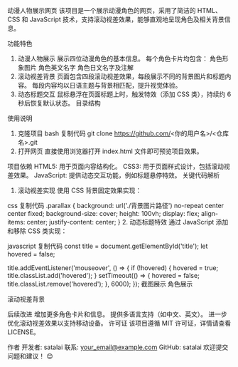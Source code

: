 
动漫人物展示网页
该项目是一个展示动漫角色的网页，采用了简洁的 HTML、CSS 和 JavaScript 技术，支持滚动视差效果，能够直观地呈现角色及相关背景信息。

功能特色
1. 动漫人物展示
展示四位动漫角色的基本信息。
每个角色卡片均包含：
角色形象图片
角色英文名字
角色日文名字及注解
2. 滚动视差背景
页面包含四段滚动视差效果，每段展示不同的背景图片和标题内容。
每段内容均以日语主题与背景相匹配，提升视觉体验。
3. 动态标题交互
鼠标悬浮在页面标题上时，触发特效（添加 CSS 类），持续约 6 秒后恢复默认状态。
目录结构

使用说明
1. 克隆项目
bash
复制代码
git clone https://github.com/<你的用户名>/<仓库名>.git
2. 打开网页
直接使用浏览器打开 index.html 文件即可预览项目效果。

项目依赖
HTML5: 用于页面内容结构化。
CSS3: 用于页面样式设计，包括滚动视差效果。
JavaScript: 提供动态交互功能，例如标题悬停特效。
关键代码解析
1. 滚动视差实现
使用 CSS 背景固定效果实现：

css
复制代码
.parallax {
    background: url('./背景图片路径') no-repeat center center fixed;
    background-size: cover;
    height: 100vh;
    display: flex;
    align-items: center;
    justify-content: center;
}
2. 动态标题特效
通过 JavaScript 添加和移除 CSS 类实现：

javascript
复制代码
const title = document.getElementById('title');
let hovered = false;

title.addEventListener('mouseover', () => {
    if (!hovered) {
        hovered = true;
        title.classList.add('hovered');
    }
    setTimeout(() => {
        hovered = false;
        title.classList.remove('hovered');
    }, 6000);
});
截图展示
角色展示

滚动视差背景

后续改进
增加更多角色卡片和信息。
提供多语言支持（如中文、英文）。
进一步优化滚动视差效果以支持移动设备。
许可证
该项目遵循 MIT 许可证，详情请查看 LICENSE。

作者
开发者: satalai
联系: your_email@example.com
GitHub: satalai
欢迎提交问题和建议！ 😊

